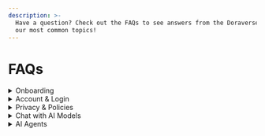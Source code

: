 ```yaml
---
description: >-
  Have a question? Check out the FAQs to see answers from the Doraverse Team on
  our most common topics!
---
```


# FAQs

<details>

<summary>Onboarding</summary>

How do teams and businesses sign up for Doraverse?

</details>

<details>

<summary>Account &#x26; Login</summary>



</details>

<details>

<summary>Privacy &#x26; Policies</summary>



</details>

<details>

<summary> Chat with AI Models</summary>



</details>

<details>

<summary>AI Agents</summary>



</details>

